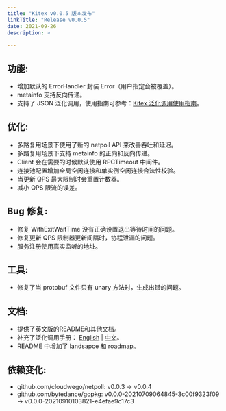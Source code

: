 ```yaml
---
title: "Kitex v0.0.5 版本发布"
linkTitle: "Release v0.0.5"
date: 2021-09-26
description: >
  
---
```


## 功能:

- 增加默认的 ErrorHandler 封装 Error（用户指定会被覆盖）。
- metainfo 支持反向传递。
- 支持了 JSON 泛化调用，使用指南可参考：[Kitex 泛化调用使用指南](https://www.cloudwego.io/zh/docs/tutorials/advanced-feature/generic_call/)。

## 优化:

- 多路复用场景下使用了新的 netpoll API 来改善吞吐和延迟。
- 多路复用场景下支持 metainfo 的正向和反向传递。
- Client 会在需要的时候默认使用 RPCTimeout 中间件。
- 连接池配置增加全局空闲连接和单实例空闲连接合法性校验。
- 当更新 QPS 最大限制时会重置计数器。
- 减小 QPS 限流的误差。

## Bug 修复:

- 修复 WithExitWaitTime 没有正确设置退出等待时间的问题。
- 修复更新 QPS 限制器更新间隔时，协程泄漏的问题。
- 服务注册使用真实监听的地址。

## 工具:

- 修复了当 protobuf 文件只有 unary 方法时，生成出错的问题。

## 文档:

- 提供了英文版的README和其他文档。
- 补充了泛化调用手册： [English](https://www.cloudwego.io/docs/tutorials/advanced-feature/generic_call/) | [中文](https://www.cloudwego.io/zh/docs/tutorials/advanced-feature/generic_call/)。
- README 中增加了 landsapce 和 roadmap。

## 依赖变化:

- github.com/cloudwego/netpoll: v0.0.3 -> v0.0.4
- github.com/bytedance/gopkg: v0.0.0-20210709064845-3c00f9323f09 -> v0.0.0-20210910103821-e4efae9c17c3
